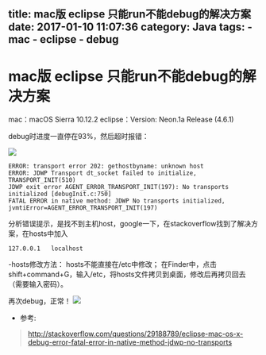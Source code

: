 title: mac版 eclipse 只能run不能debug的解决方案
date: 2017-01-10 11:07:36
category: Java
tags:
	- mac
	- eclipse
	- debug
---
# mac版 eclipse 只能run不能debug的解决方案
mac：macOS Sierra 10.12.2
eclipse：Version: Neon.1a Release (4.6.1)

debug时进度一直停在93%，然后超时报错：
<!-- more -->
![](http://7xo67b.com1.z0.glb.clouddn.com/20170110/17011001.png)


```
ERROR: transport error 202: gethostbyname: unknown host
ERROR: JDWP Transport dt_socket failed to initialize, TRANSPORT_INIT(510)
JDWP exit error AGENT_ERROR_TRANSPORT_INIT(197): No transports initialized [debugInit.c:750]
FATAL ERROR in native method: JDWP No transports initialized, jvmtiError=AGENT_ERROR_TRANSPORT_INIT(197)
```

分析错误提示，是找不到主机host，google一下，在stackoverflow找到了解决方案，在hosts中加入
```
127.0.0.1	localhost
```

-hosts修改方法：
hosts不能直接在/etc中修改；
在Finder中，点击shift+command+G，输入/etc，将hosts文件拷贝到桌面，修改后再拷贝回去（需要输入密码）。

再次debug，正常！
![](http://7xo67b.com1.z0.glb.clouddn.com/20170110/17011002.png)
- 参考:

> http://stackoverflow.com/questions/29188789/eclipse-mac-os-x-debug-error-fatal-error-in-native-method-jdwp-no-transports
